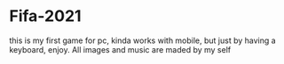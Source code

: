 # Fifa-2021

this is my first game for pc, kinda works with mobile, but just by having a keyboard, enjoy.
All images and music are maded by my self
